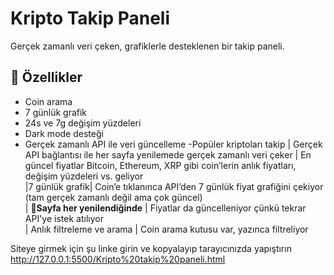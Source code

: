 # Kripto Takip Paneli
 Gerçek zamanlı veri çeken, grafiklerle desteklenen bir takip paneli.

## 🧠 Özellikler
- Coin arama
- 7 günlük grafik
- 24s ve 7g değişim yüzdeleri
- Dark mode desteği
- Gerçek zamanlı API ile veri güncelleme
-Popüler kriptoları takip                                                                                 |
Gerçek API bağlantısı  ile her sayfa yenilemede gerçek zamanlı veri çeker |
En güncel fiyatlar  Bitcoin, Ethereum, XRP gibi coin’lerin anlık fiyatları, değişim yüzdeleri vs. geliyor                   
|7 günlük grafik| Coin’e tıklanınca API’den 7 günlük fiyat grafiğini çekiyor (tam gerçek zamanlı değil ama çok güncel)    
| 🔁**Sayfa her yenilendiğinde**  | Fiyatlar da güncelleniyor çünkü tekrar API'ye istek atılıyor                                            
|  Anlık filtreleme ve arama | Coin arama kutusu var, yazınca filtreliyor                                                              

Siteye girmek için şu linke girin ve kopyalayıp tarayıcınızda yapıştırın
http://127.0.0.1:5500/Kripto%20takip%20paneli.html
